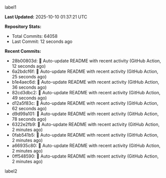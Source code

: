 
label1 
<!-- ACTIVITY_START -->
**Last Updated:** 2025-10-10 01:37:21 UTC

**Repository Stats:**
- Total Commits: 64058
- Last Commit: 12 seconds ago

**Recent Commits:**
- 28b00803d: 🤖 Auto-update README with recent activity (GitHub Action, 12 seconds ago)
- 6a2bdcf6f: 🤖 Auto-update README with recent activity (GitHub Action, 25 seconds ago)
- b1e4aec6d: 🤖 Auto-update README with recent activity (GitHub Action, 36 seconds ago)
- 82cd3dbc2: 🤖 Auto-update README with recent activity (GitHub Action, 49 seconds ago)
- d12a5f83c: 🤖 Auto-update README with recent activity (GitHub Action, 62 seconds ago)
- d9d99a101: 🤖 Auto-update README with recent activity (GitHub Action, 78 seconds ago)
- 6322e2fb9: 🤖 Auto-update README with recent activity (GitHub Action, 2 minutes ago)
- 0fab541b5: 🤖 Auto-update README with recent activity (GitHub Action, 2 minutes ago)
- a66935c80: 🤖 Auto-update README with recent activity (GitHub Action, 2 minutes ago)
- 0ff548590: 🤖 Auto-update README with recent activity (GitHub Action, 2 minutes ago)
<!-- ACTIVITY_END -->

label2
